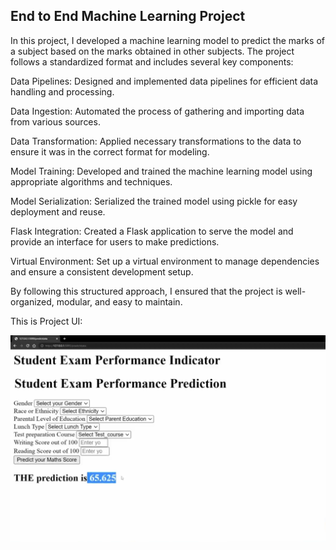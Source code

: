 ## End to End Machine Learning Project

In this project, I developed a machine learning model to predict the marks of a subject based on the marks obtained in other subjects. The project follows a standardized format and includes several key components:

Data Pipelines: Designed and implemented data pipelines for efficient data handling and processing.

Data Ingestion: Automated the process of gathering and importing data from various sources.

Data Transformation: Applied necessary transformations to the data to ensure it was in the correct format for modeling.

Model Training: Developed and trained the machine learning model using appropriate algorithms and techniques.

Model Serialization: Serialized the trained model using pickle for easy deployment and reuse.

Flask Integration: Created a Flask application to serve the model and provide an interface for users to make predictions.

Virtual Environment: Set up a virtual environment to manage dependencies and ensure a consistent development setup.

By following this structured approach, I ensured that the project is well-organized, modular, and easy to maintain.

This is Project UI:

<img src="https://github.com/software-shoaib/ML-Project/blob/main/PROJECT%20UI.png" alt="Alt text" title="Optional title">
